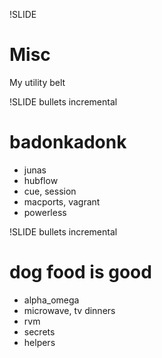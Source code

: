 !SLIDE 
# Misc #

My utility belt

!SLIDE bullets incremental
# badonkadonk #

* junas
* hubflow
* cue, session
* macports, vagrant
* powerless

!SLIDE bullets incremental
# dog food is good #

* alpha_omega
* microwave, tv dinners
* rvm
* secrets
* helpers

